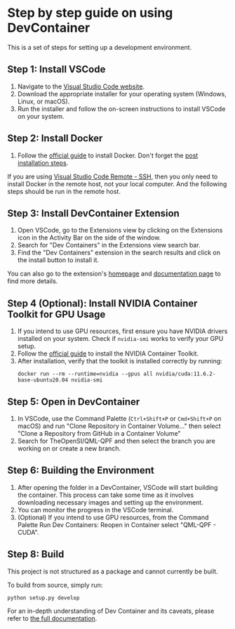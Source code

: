 # Step by step guide on using DevContainer

This is a set of steps for setting up a development environment.

## Step 1: Install VSCode

1. Navigate to the [Visual Studio Code website](https://code.visualstudio.com/).
2. Download the appropriate installer for your operating system (Windows, Linux, or macOS).
3. Run the installer and follow the on-screen instructions to install VSCode on your system.


## Step 2: Install Docker

1. Follow the [official guide](https://docs.docker.com/get-docker/) to install Docker. Don't forget the [post installation steps](https://docs.docker.com/engine/install/linux-postinstall/).

If you are using [Visual Studio Code Remote - SSH](https://code.visualstudio.com/docs/remote/ssh), then you only need to install Docker in the remote host, not your local computer. And the following steps should be run in the remote host.


## Step 3: Install DevContainer Extension

1. Open VSCode, go to the Extensions view by clicking on the Extensions icon in the Activity Bar on the side of the window.
2. Search for "Dev Containers" in the Extensions view search bar.
3. Find the "Dev Containers" extension in the search results and click on the install button to install it.

You can also go to the extension's [homepage](https://marketplace.visualstudio.com/items?itemName=ms-vscode-remote.remote-containers) and [documentation page](https://code.visualstudio.com/docs/devcontainers/containers) to find more details.


## Step 4 (Optional): Install NVIDIA Container Toolkit for GPU Usage

1. If you intend to use GPU resources, first ensure you have NVIDIA drivers installed on your system. Check if `nvidia-smi` works to verify your GPU setup.
2. Follow the [official guide](https://docs.nvidia.com/datacenter/cloud-native/container-toolkit/latest/install-guide.html#docker) to install the NVIDIA Container Toolkit.
3. After installation, verify that the toolkit is installed correctly by running:
   ```
   docker run --rm --runtime=nvidia --gpus all nvidia/cuda:11.6.2-base-ubuntu20.04 nvidia-smi
   ```

## Step 5: Open in DevContainer

1. In VSCode, use the Command Palette (`Ctrl+Shift+P` or `Cmd+Shift+P` on macOS) and run "Clone Repository in Container Volume..." then select "Clone a Repository from GitHub in a Container Volume"
2. Search for TheOpenSI/QML-QPF and then select the branch you are working on or create a new branch.


## Step 6: Building the Environment

1. After opening the folder in a DevContainer, VSCode will start building the container. This process can take some time as it involves downloading necessary images and setting up the environment.
2. You can monitor the progress in the VSCode terminal.
3. (Optional) If you intend to use GPU resources, from the Command Palette Run Dev Containers: Reopen in Container select "QML-QPF - CUDA".


## Step 8: Build 

This project is not structured as a package and cannot currently be built.

To build  from source, simply run:
   ```
   python setup.py develop
   ```

For an in-depth understanding of Dev Container and its caveats, please refer to [the full documentation](https://code.visualstudio.com/docs/devcontainers/containers).
